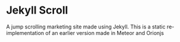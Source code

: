 # Jekyll Scroll

A jump scrolling marketing site made using Jekyll. This is a static re-implementation of an earlier version made in Meteor and Orionjs